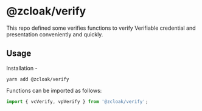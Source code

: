 # @zcloak/verify

This repo defined some verifies functions to verify Verifiable credential and presentation conveniently and quickly.

## Usage

Installation -

```
yarn add @zcloak/verify
```

Functions can be imported as follows:

```js
import { vcVerify, vpVerify } from '@zcloak/verify';
```
